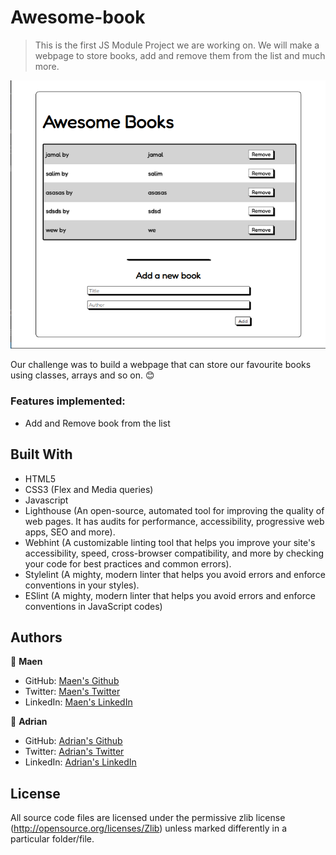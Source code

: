 # Awesome-book

> This is the first JS Module Project we are working on. We will make a webpage to store books, add and remove them from the list and much more. 


![screenshot](/images/demo.png)

Our challenge was to build a webpage that can store our favourite books using classes, arrays and so on.  😊

### Features implemented:
* Add and Remove book from the list


## Built With
- HTML5
- CSS3 (Flex and Media queries)
- Javascript
- Lighthouse (An open-source, automated tool for improving the quality of web pages. It has audits for performance, accessibility, progressive web apps, SEO and more).
- Webhint (A customizable linting tool that helps you improve your site's accessibility, speed, cross-browser compatibility, and more by checking your code for best practices and common errors).
- Stylelint (A mighty, modern linter that helps you avoid errors and enforce conventions in your styles).
- ESlint (A mighty, modern linter that helps you avoid errors and enforce conventions in JavaScript codes)

## Authors

👤 **Maen**

- GitHub: [Maen's Github](https://github.com/maen1980)
- Twitter: [Maen's Twitter](https://twitter.com/AlkhryshaM)
- LinkedIn: [Maen's LinkedIn](https://www.linkedin.com/in/ma-en-mohammad-303930100/)

👤 **Adrian**

- GitHub: [Adrian's Github](https://github.com/AdrianCSM)
- Twitter: [Adrian's Twitter](https://twitter.com/CosminAdriannn)
- LinkedIn: [Adrian's LinkedIn](https://www.linkedin.com/in/gheorghita-cosmin-adrian-b7781122a/)

## License 
All source code files are licensed under the permissive zlib license
(http://opensource.org/licenses/Zlib) unless marked differently in a particular folder/file.
